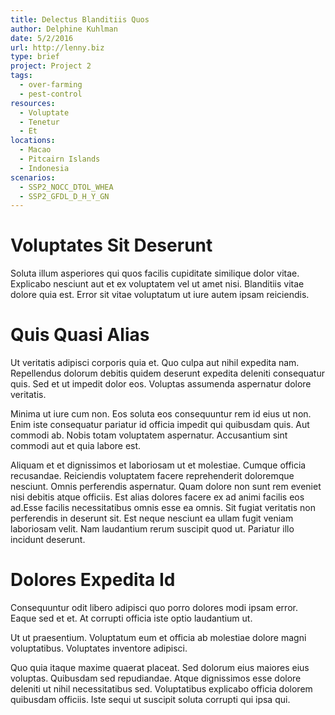 ```yaml
---
title: Delectus Blanditiis Quos
author: Delphine Kuhlman
date: 5/2/2016
url: http://lenny.biz
type: brief
project: Project 2
tags:
  - over-farming
  - pest-control
resources:
  - Voluptate
  - Tenetur
  - Et
locations:
  - Macao
  - Pitcairn Islands
  - Indonesia
scenarios:
  - SSP2_NOCC_DTOL_WHEA
  - SSP2_GFDL_D_H_Y_GN
---
```


# Voluptates Sit Deserunt
Soluta illum asperiores qui quos facilis cupiditate similique dolor vitae. Explicabo nesciunt aut et ex voluptatem vel ut amet nisi. Blanditiis vitae dolore quia est. Error sit vitae voluptatum ut iure autem ipsam reiciendis.

# Quis Quasi Alias
Ut veritatis adipisci corporis quia et. Quo culpa aut nihil expedita nam. Repellendus dolorum debitis quidem deserunt expedita deleniti consequatur quis. Sed et ut impedit dolor eos. Voluptas assumenda aspernatur dolore veritatis.
 Minima ut iure cum non. Eos soluta eos consequuntur rem id eius ut non. Enim iste consequatur pariatur id officia impedit qui quibusdam quis. Aut commodi ab. Nobis totam voluptatem aspernatur. Accusantium sint commodi aut et quia labore est.
 Aliquam et et dignissimos et laboriosam ut et molestiae. Cumque officia recusandae. Reiciendis voluptatem facere reprehenderit doloremque nesciunt. Omnis perferendis aspernatur. Quam dolore non sunt rem eveniet nisi debitis atque officiis. Est alias dolores facere ex ad animi facilis eos ad.Esse facilis necessitatibus omnis esse ea omnis. Sit fugiat veritatis non perferendis in deserunt sit. Est neque nesciunt ea ullam fugit veniam laboriosam velit. Nam laudantium rerum suscipit quod ut. Pariatur illo incidunt deserunt.

# Dolores Expedita Id
Consequuntur odit libero adipisci quo porro dolores modi ipsam error. Eaque sed et et. At corrupti officia iste optio laudantium ut.
 Ut ut praesentium. Voluptatum eum et officia ab molestiae dolore magni voluptatibus. Voluptates inventore adipisci.
 Quo quia itaque maxime quaerat placeat. Sed dolorum eius maiores eius voluptas. Quibusdam sed repudiandae. Atque dignissimos esse dolore deleniti ut nihil necessitatibus sed. Voluptatibus explicabo officia dolorem quibusdam officiis. Iste sequi ut suscipit soluta corrupti qui ipsa qui.
